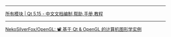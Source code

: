 
***
[所有模块 | Qt 5.15 - 中文文档编制,帮助,手册,教程](http://qt5.digitser.top/5.15/zh-CN/qtmodules.html)
***
[NekoSilverFox/OpenGL: 📽 基于 Qt & OpenGL 的计算机图形学实例](https://github.com/NekoSilverFox/OpenGL)